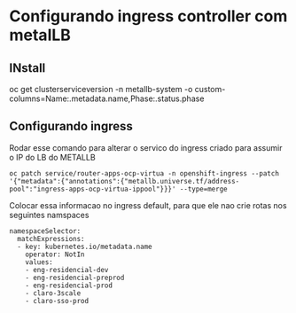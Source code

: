 # Configurando ingress controller com metalLB

## INstall 

  oc get clusterserviceversion -n metallb-system -o custom-columns=Name:.metadata.name,Phase:.status.phase

## Configurando ingress
Rodar esse comando para alterar o servico do ingress criado para assumir o IP do LB do METALLB

    oc patch service/router-apps-ocp-virtua -n openshift-ingress --patch '{"metadata":{"annotations":{"metallb.universe.tf/address-pool":"ingress-apps-ocp-virtua-ippool"}}}' --type=merge

Colocar essa informacao no ingress default, para que ele nao crie rotas nos seguintes namspaces

    namespaceSelector:
      matchExpressions:
      - key: kubernetes.io/metadata.name
        operator: NotIn
        values:
        - eng-residencial-dev         
        - eng-residencial-preprod     
        - eng-residencial-prod        
        - claro-3scale
        - claro-sso-prod
